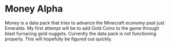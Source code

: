 # Money Alpha

Money is a data pack that tries to advance the Minecraft economy past just Emeralds.
My first attempt will be to add Gold Coins to the game through blast furnacing gold nuggets. Currently the data pack is not functioning properly. This will hopefully be figured out quickly.
